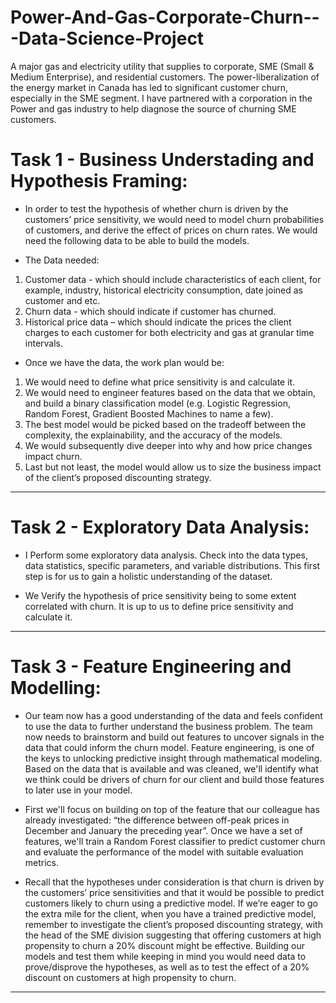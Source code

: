 # Power-And-Gas-Corporate-Churn---Data-Science-Project
A major gas and electricity utility that supplies to corporate, SME (Small &amp; Medium Enterprise), and residential customers. The power-liberalization of the energy market in Canada has led to significant customer churn, especially in the SME segment. I have partnered with a corporation in the Power and gas industry to help diagnose the source of churning SME customers.





# Task 1 - Business Understading and Hypothesis Framing: 

- In order to test the hypothesis of whether churn is driven by the customers’ price sensitivity, we
would need to model churn probabilities of customers, and derive the effect of prices on churn
rates. We would need the following data to be able to build the models.

- The Data needed:

1. Customer data - which should include characteristics of each client, for example,
industry, historical electricity consumption, date joined as customer and etc.
2. Churn data - which should indicate if customer has churned.
3. Historical price data – which should indicate the prices the client charges to each
customer for both electricity and gas at granular time intervals.

- Once we have the data, the work plan would be:

1. We would need to define what price sensitivity is and calculate it.
2. We would need to engineer features based on the data that we obtain, and build a
binary classification model (e.g. Logistic Regression, Random Forest, Gradient Boosted
Machines to name a few).
3. The best model would be picked based on the tradeoff between the complexity, the
explainability, and the accuracy of the models.
4. We would subsequently dive deeper into why and how price changes impact churn.
5. Last but not least, the model would allow us to size the business impact of the client’s
proposed discounting strategy.
-----------------------------------------------------------------------------------------------------------------------------------------------------------------------

# Task 2 - Exploratory Data Analysis:

- I Perform some exploratory data analysis. Check into the data types, data statistics, specific parameters, and variable distributions. This first step is for us to gain a holistic understanding of the dataset.


- We Verify the hypothesis of price sensitivity being to some extent correlated with churn. It is up to us to define price sensitivity and calculate it.


-----------------------------------------------------------------------------------------------------------------------------------------------------------------------

# Task 3 - Feature Engineering and Modelling: 

- Our team now has a good understanding of the data and feels confident to use the data to further understand the business problem. The team now needs to brainstorm and build out features to uncover signals in the data that could inform the churn model. Feature engineering, is one of the keys to unlocking predictive insight through mathematical modeling. Based on the data that is available and was cleaned, we'll identify what we think could be drivers of churn for our client and build those features to later use in your model.

- First we'll focus on building on top of the feature that our colleague has already investigated: “the difference between off-peak prices in December and January the preceding year”. Once we have a set of features, we'll train a Random Forest classifier to predict customer churn and evaluate the performance of the model with suitable evaluation metrics.

- Recall that the hypotheses under consideration is that churn is driven by the customers’ price sensitivities and that it would be possible to predict customers likely to churn using a predictive model. If we’re eager to go the extra mile for the client, when you have a trained predictive model, remember to investigate the client’s proposed discounting strategy, with the head of the SME division suggesting that offering customers at high propensity to churn a 20% discount might be effective. Building our models and test them while keeping in mind you would need data to prove/disprove the hypotheses, as well as to test the effect of a 20% discount on customers at high propensity to churn.

-----------------------------------------------------------------------------------------------------------------------------------------------------------------------

